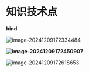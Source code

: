 # 知识技术点

**bind**

![image-20241209172334484](D:\code\study\notes_stu\c++_note\picture\image-20241209172334484.png)

**![image-20241209172450907](D:\code\study\notes_stu\c++_note\picture\image-20241209172450907.png)**

![image-20241209172618653](D:\code\study\notes_stu\c++_note\picture\image-20241209172618653.png)